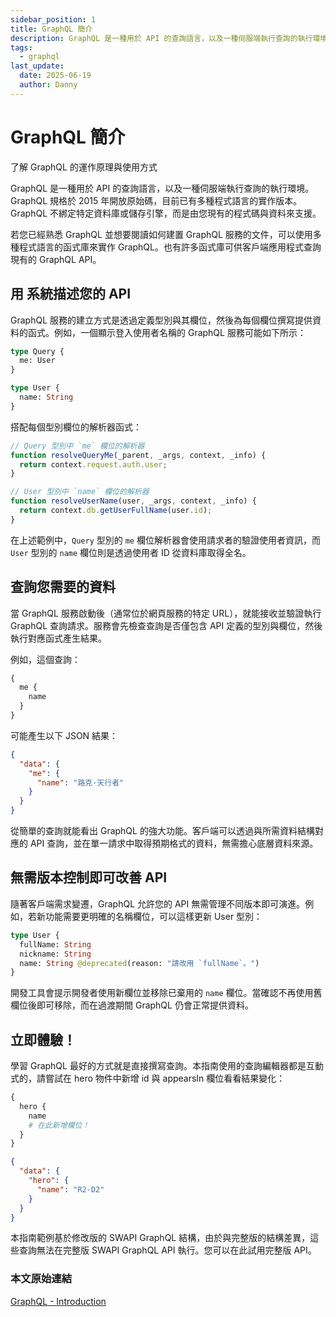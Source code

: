 ```yaml
---
sidebar_position: 1
title: GraphQL 簡介
description: GraphQL 是一種用於 API 的查詢語言，以及一種伺服端執行查詢的執行環境。GraphQL 規格於 2015 年開放原始碼，目前已有多種程式語言的實作版本。GraphQL 不綁定特定資料庫或儲存引擎，而是由您現有的程式碼與資料來支援。
tags:
  - graphql
last_update:
  date: 2025-06-19
  author: Danny
---
```


# GraphQL 簡介
了解 GraphQL 的運作原理與使用方式

GraphQL 是一種用於 API 的查詢語言，以及一種伺服端執行查詢的執行環境。GraphQL 規格於 2015 年開放原始碼，目前已有多種程式語言的實作版本。GraphQL 不綁定特定資料庫或儲存引擎，而是由您現有的程式碼與資料來支援。

若您已經熟悉 GraphQL 並想要閱讀如何建置 GraphQL 服務的文件，可以使用多種程式語言的函式庫來實作 GraphQL。也有許多函式庫可供客戶端應用程式查詢現有的 GraphQL API。

## 用 系統描述您的 API
GraphQL 服務的建立方式是透過定義型別與其欄位，然後為每個欄位撰寫提供資料的函式。例如，一個顯示登入使用者名稱的 GraphQL 服務可能如下所示：

```graphql
type Query {
  me: User
}

type User {
  name: String
}
```

搭配每個型別欄位的解析器函式：

```javascript
// Query 型別中 `me` 欄位的解析器
function resolveQueryMe(_parent, _args, context, _info) {
  return context.request.auth.user;
}

// User 型別中 `name` 欄位的解析器
function resolveUserName(user, _args, context, _info) {
  return context.db.getUserFullName(user.id);
}
```

在上述範例中，`Query` 型別的 `me` 欄位解析器會使用請求者的驗證使用者資訊，而 `User` 型別的 `name` 欄位則是透過使用者 ID 從資料庫取得全名。

## 查詢您需要的資料
當 GraphQL 服務啟動後（通常位於網頁服務的特定 URL），就能接收並驗證執行 GraphQL 查詢請求。服務會先檢查查詢是否僅包含 API 定義的型別與欄位，然後執行對應函式產生結果。

例如，這個查詢：
```graphql
{
  me {
    name
  }
}
```

可能產生以下 JSON 結果：
```json
{
  "data": {
    "me": {
      "name": "路克·天行者"
    }
  }
}
```

從簡單的查詢就能看出 GraphQL 的強大功能。客戶端可以透過與所需資料結構對應的 API 查詢，並在單一請求中取得預期格式的資料，無需擔心底層資料來源。

## 無需版本控制即可改善 API
隨著客戶端需求變遷，GraphQL 允許您的 API 無需管理不同版本即可演進。例如，若新功能需要更明確的名稱欄位，可以這樣更新 User 型別：

```graphql
type User {
  fullName: String
  nickname: String
  name: String @deprecated(reason: "請改用 `fullName`。")
}
```

開發工具會提示開發者使用新欄位並移除已棄用的 `name` 欄位。當確認不再使用舊欄位後即可移除，而在過渡期間 GraphQL 仍會正常提供資料。

## 立即體驗！
學習 GraphQL 最好的方式就是直接撰寫查詢。本指南使用的查詢編輯器都是互動式的，請嘗試在 hero 物件中新增 id 與 appearsIn 欄位看看結果變化：

```graphql
{
  hero {
    name
    # 在此新增欄位！
  }
}
```

```json
{
  "data": {
    "hero": {
      "name": "R2-D2"
    }
  }
}
```

本指南範例基於修改版的 SWAPI GraphQL 結構，由於與完整版的結構差異，這些查詢無法在完整版 SWAPI GraphQL API 執行。您可以在此試用完整版 API。

### 本文原始連結

[GraphQL - Introduction](https://graphql.org/learn/)